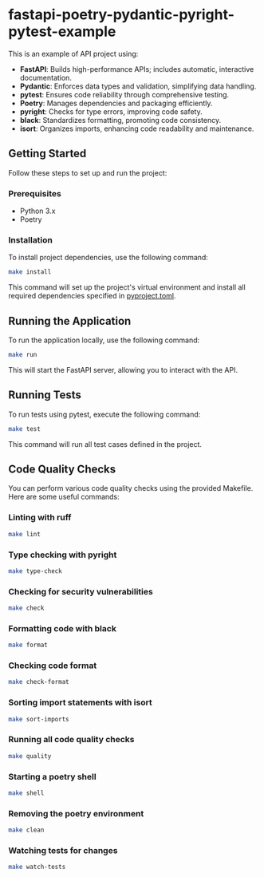 # fastapi-poetry-pydantic-pyright-pytest-example

This is an example of API project using:

- **FastAPI**: Builds high-performance APIs; includes automatic, interactive documentation.
- **Pydantic**: Enforces data types and validation, simplifying data handling.
- **pytest**: Ensures code reliability through comprehensive testing.
- **Poetry**: Manages dependencies and packaging efficiently.
- **pyright**: Checks for type errors, improving code safety.
- **black**: Standardizes formatting, promoting code consistency.
- **isort**: Organizes imports, enhancing code readability and maintenance.

## Getting Started

Follow these steps to set up and run the project:

### Prerequisites

- Python 3.x
- Poetry

### Installation

To install project dependencies, use the following command:

```bash
make install
```

This command will set up the project's virtual environment and install all required dependencies specified in [pyproject.toml](./pyproject.toml).

## Running the Application

To run the application locally, use the following command:

```bash
make run
```

This will start the FastAPI server, allowing you to interact with the API.

## Running Tests

To run tests using pytest, execute the following command:

```bash
make test
```

This command will run all test cases defined in the project.

## Code Quality Checks

You can perform various code quality checks using the provided Makefile. Here are some useful commands:

### Linting with ruff

```bash
make lint
```

### Type checking with pyright

```bash
make type-check
```

### Checking for security vulnerabilities

```bash
make check
```

### Formatting code with black

```bash
make format
```

### Checking code format

```bash
make check-format
```

### Sorting import statements with isort

```bash
make sort-imports
```

### Running all code quality checks

```bash
make quality
```

### Starting a poetry shell

```bash
make shell
```

### Removing the poetry environment

```bash
make clean
```

### Watching tests for changes

```bash
make watch-tests
```

